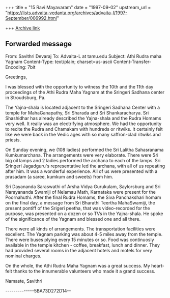 +++
title = "15 Ravi Mayavaram"
date = "1997-09-02"
upstream_url = "https://lists.advaita-vedanta.org/archives/advaita-l/1997-September/006992.html"

+++
[Archive link](https://lists.advaita-vedanta.org/archives/advaita-l/1997-September/006992.html)

Forwarded message
----------------------------------------------------------------------
From: Savithri Devaraj <sdevaraj at csc.com>
To: Advaita-L at tamu.edu
Subject: Athi Rudra maha Yagnam
Content-Type: text/plain; charset=us-ascii
Content-Transfer-Encoding: 7bit

Greetings,

I was blessed with the opportunity to witness the 10th and the 11th day
proceedings of the Athi Rudra Maha Yagnam at the Sringeri Sadhana center
in Stroudsburg, Pa.

The Yajna-shala is located adjacent to the Sringeri Sadhana Center with
a temple for MahaGanapathy, Sri Sharada and Sri Shankaracharya.
Sri Shashidhar has already described the Yajna-shala and the Rudra
Homams very well.  It really was an electrifying atmosphere.  We had the
opportunity to recite the Rudra and Chamakam with hundreds or ritwiks.
It certainly felt like we were back in the Vedic ages with so many
saffron-clad ritwiks and priests.

On Sunday evening, we (108 ladies) performed the Sri Lalitha Sahasranama
Kumkumarchana.  The arrangements were very elaborate. There were 54 big
oil lamps and 2 ladies performed the archana to each of the lamps.  Sri
Sringeri Jagadguru's representative led the archana, with all of us
repeating after him. It was a wonderful experience. All of us were
presented with a prasadam (a saree, kumkum and sweets) from him.

Sri Dayananda Saraswathi of Arsha Vidya Gurukulam, Saylorsburg and Sri
Narayananda Swamiji of Nelamau Math, Karnataka were present for the
Poornahuthi. After the final Rudra Homams, the Siva Panchakshari homam
on the final day,  a message from Sri Bharathi Teertha MahaSwamiji, the
present pontiff of the Srigeri peetha, that was video-recorded for the
purpose, was presented on a dozen or so TVs in the Yajna-shala.  He
spoke of the significance of the Yagnam and blessed one and all there.

There were all kinds of arrangements.  The transportation facilities
were excellent.  The Yagnam parking was about 4-5 miles away from the
temple.  There were buses plying every 15 minutes or so. Food was
continuosly available in the temple kitchen - coffee, breakfast, lunch
and dinner.  They had provided several rooms in the adjacent hotels and
motels for very nominal charges.

On the whole, the Athi Rudra Maha Yagnam was a great success. My
heart-felt thanks to the innumerable valunteers who made it a grand
success.

Namaste,
Savithri


--------------5BA73D272D14--

